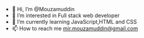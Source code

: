 - 👋 Hi, I’m @Mouzamuddin
- 👀 I’m interested in Full stack web developer
- 🌱 I’m currently learning JavaScript,HTML and CSS
- 📫 How to reach me mir.mouzamuddin@gmail.com

<!---
Mouzamuddin/Mouzamuddin is a ✨ special ✨ repository because its `README.md` (this file) appears on your GitHub profile.
You can click the Preview link to take a look at your changes.
--->
